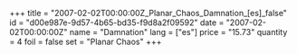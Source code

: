 +++
title = "2007-02-02T00:00:00Z_Planar_Chaos_Damnation_[es]_false"
id = "d00e987e-9d57-4b65-bd35-f9d8a2f09592"
date = "2007-02-02T00:00:00Z"
name = "Damnation"
lang = ["es"]
price = "15.73"
quantity = 4
foil = false
set = "Planar Chaos"
+++
